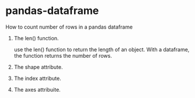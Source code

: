 # pandas-dataframe
How to count number of rows in a pandas dataframe

1. The len() function.
  
      use the len() function to return the length of an object. With a dataframe, the function returns the number of rows.

2. The shape attribute.

3. The index attribute.

4. The axes attribuite.
